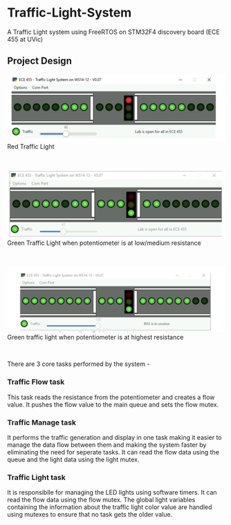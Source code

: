 # Traffic-Light-System
A Traffic Light system using FreeRTOS on STM32F4 discovery board (ECE 455 at UVic)

## Project Design

![image](stop.png)
Red Traffic Light

<br>

![image](go.png)
Green Traffic Light when potentiometer is at low/medium resistance

<br>

![image](go2.png)
Green traffic light when potentiometer is at highest resistance

<br>

There are 3 core tasks performed by the system -

### Traffic Flow task
This task reads the resistance from the potentiometer and creates a flow value. It pushes the flow value to the main queue and sets the flow mutex.

### Traffic Manage task
It performs the traffic generation and display in one task making it easier to manage the data flow between them and making the system faster by eliminating the need for seperate tasks. It can read the flow data using the queue and the light data using the light mutex.

### Traffic Light task
It is responsiblle for managing the LED lights using software timers. It can read the flow data using the flow mutex. The global light variables containing the information about the traffic light color value are handled using mutexes to ensure that no task gets the older value. 
